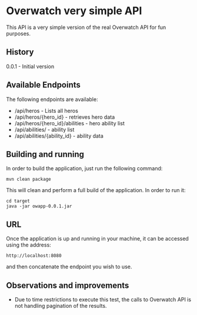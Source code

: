 # Overwatch very simple API

This API is a very simple version of the real Overwatch API for fun purposes.

## History

0.0.1 - Initial version 

## Available Endpoints

The following endpoints are available:

- /api/heros - Lists all heros
- /api/heros/{hero_id} - retrieves hero data
- /api/heros/{hero_id}/abilities - hero ability list
- /api/abilities/ - ability list
- /api/abilities/{ability_id} - ability data

## Building and running

In order to build the application, just run the following command:
```
mvn clean package
```

This will clean and perform a full build of the application. In order to run it:
```
cd target
java -jar owapp-0.0.1.jar
```

## URL

Once the application is up and running in your machine, it can be accessed using the 
address:
```
http://localhost:8080
``` 
and then concatenate the endpoint you wish to use.

## Observations and improvements
- Due to time restrictions to execute this test, the calls to Overwatch API is not
handling pagination of the results.
